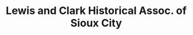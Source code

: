 ---
layout: repo
title: "Lewis and Clark Historical Assoc. of Sioux City"
id: 12183
permalink: repos/12183/
---